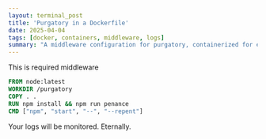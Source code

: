 ```yaml
---
layout: terminal_post
title: 'Purgatory in a Dockerfile'
date: 2025-04-04
tags: [docker, containers, middleware, logs]
summary: "A middleware configuration for purgatory, containerized for eternal monitoring and penance."
---
```


<p class='center'>This is required middleware</p>

```Dockerfile
FROM node:latest
WORKDIR /purgatory
COPY . .
RUN npm install && npm run penance
CMD ["npm", "start", "--", "--repent"]
```

Your logs will be monitored. Eternally.
